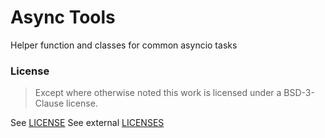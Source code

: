 # Async Tools

Helper function and classes for common asyncio tasks

### License
> Except where otherwise noted this work is licensed under a BSD-3-Clause license.

See [LICENSE](./LICENSE)
See external [LICENSES](./licenses)
